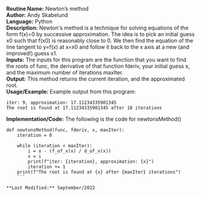 **Routine Name:** Newton’s method  
**Author:** Andy Skabelund  
**Language:** Python  
**Description:** Newton's method is a technique for solving equations of the form f(x)=0 by successive approximation. The idea is to pick an initial guess x0 such that f(x0) is reasonably close to 0. We then find the equation of the line tangent to y=f(x) at x=x0 and follow it back to the x axis at a new (and improved!) guess x1.  
**Inputs:** The inputs for this program are the function that you want to find the roots of func, the derivative of that function fderiv, your initial guess x, and the maximum number of iterations maxIter.  
**Output:** This method returns the current iteration, and the approximated root.  
**Usage/Example:** Example output from this program:
```
iter: 9, approximation: 17.11234335901345
The root is found at 17.11234335901345 after 10 iterations
```  
**Implementation/Code:** The following is the code for newtonsMethod()
```
def newtonsMethod(func, fderiv, x, maxIter):
    iteration = 0

    while (iteration < maxIter):
        i = x - (f_of_x(x) / d_of_x(x))
        x = i
        print(f"iter: {iteration}, approximation: {x}")
        iteration += 1
    print(f"The root is found at {x} after {maxIter} iterations")
    ```  
   
**Last Modified:** September/2022

